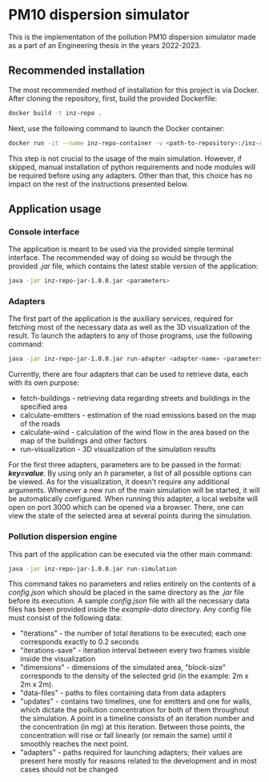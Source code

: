 # PM10 dispersion simulator

This is the implementation of the pollution PM10 dispersion simulator made as a part of an Engineering thesis in the years 2022-2023.

## Recommended installation

The most recommended method of installation for this project is via Docker. After cloning the repository, first, build the provided Dockerfile:

```bash
docker build -t inz-repo .
```

Next, use the following command to launch the Docker container:

```bash
docker run -it --name inz-repo-container -v <path-to-repository>:/inz-repo -p 3000:3000 inz-repo
```

This step is not crucial to the usage of the main simulation. However, if skipped, manual installation of python requirements and node modules will be required before using any adapters. Other than that, this choice has no impact on the rest of the instructions presented below.

## Application usage

### Console interface

The application is meant to be used via the provided simple terminal interface. The recommended way of doing so would be through the provided *.jar* file, which contains the latest stable version of the application:

```bash
java -jar inz-repo-jar-1.0.0.jar <parameters>
```

### Adapters

The first part of the application is the auxiliary services, required for fetching most of the necessary data as well as the 3D visualization of the result. To launch the adapters to any of those programs, use the following command:

```bash
java -jar inz-repo-jar-1.0.0.jar run-adapter <adapter-name> <parameters>
```

Currently, there are four adapters that can be used to retrieve data, each with its own purpose:

- fetch-buildings - retrieving data regarding streets and buildings in the specified area
- calculate-emitters - estimation of the road emissions based on the map of the roads
- calculate-wind - calculation of the wind flow in the area based on the map of the buildings and other factors
- run-visualization - 3D visualization of the simulation results

For the first three adapters, parameters are to be passed in the format: ***key=value***. By using only an *h* parameter, a list of all possible options can be viewed. As for the visualization, it doesn't require any additional arguments. Whenever a new run of the main simulation will be started, it will be automatically configured. When running this adapter, a local website will open on port 3000 which can be opened via a browser. There, one can view the state of the selected area at several points during the simulation.


### Pollution dispersion engine

This part of the application can be executed via the other main command:

```bash
java -jar inz-repo-jar-1.0.0.jar run-simulation
```

This command takes no parameters and relies entirely on the contents of a *config.json* which should be placed in the same directory as the *.jar* file before its execution. A sample *config.json* file with all the necessary data files has been provided inside the *example-data* directory. Any config file must consist of the following data:

- "iterations" - the number of total iterations to be executed; each one corresponds exactly to 0.2 seconds
- "iterations-save" - iteration interval between every two frames visible inside the visualization
- "dimensions" - dimensions of the simulated area, "block-size" corresponds to the density of the selected grid (in the example: 2m x 2m x 2m).
- "data-files" - paths to files containing data from data adapters
- "updates" -  contains two timelines, one for emitters and one for walls, which dictate the pollution concentration for both of them throughout the simulation. A point in a timeline consists of an iteration number and the concentration (in mg) at this iteration. Between those points, the concentration will rise or fall linearly (or remain the same) until it smoothly reaches the next point.
- "adapters" - paths required for launching adapters; their values are present here mostly for reasons related to the development and in most cases should not be changed
